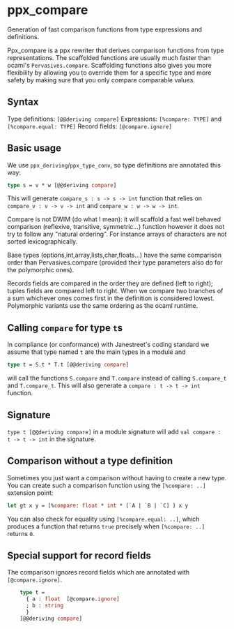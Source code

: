 ppx_compare
===========

Generation of fast comparison functions from type expressions and definitions.

Ppx_compare is a ppx rewriter that derives comparison functions from type
representations. The scaffolded functions are usually much faster than ocaml's
`Pervasives.compare`. Scaffolding functions also gives you more flexibility by allowing
you to override them for a specific type and more safety by making sure that you only
compare comparable values.

Syntax
-------

Type definitions: `[@@deriving compare]`
Expressions: `[%compare: TYPE]` and `[%compare.equal: TYPE]`
Record fields: `[@compare.ignore]`

Basic usage
-----

We use `ppx_deriving`/`ppx_type_conv`, so type definitions are annotated this way:

```ocaml
type s = v * w [@@deriving compare]
```

This will generate `compare_s : s -> s -> int` function that relies on
`compare_v : v -> v -> int` and `compare_w : w -> w -> int`.

Compare is not DWIM (do what I mean): it will scaffold a fast well behaved comparison
(reflexive, transitive, symmetric...) function however it does not try to follow any
"natural ordering". For instance arrays of characters are not sorted lexicographically.

Base types (options,int,array,lists,char,floats...) have the same comparison order than
Pervasives.compare (provided their type parameters also do for the polymorphic ones).

Records fields are compared in the order they are defined (left to right); tuples fields
are compared left to right. When we compare two branches of a sum whichever ones comes
first in the definition is considered lowest. Polymorphic variants use the same ordering
as the ocaml runtime.


Calling `compare` for type `t`s
-------------------------------

In compliance (or conformance) with Janestreet's coding standard we assume that
type named `t` are the main types in a module and

```ocaml
type t = S.t * T.t [@@deriving compare]
```

will call the functions `S.compare` and `T.compare` instead of calling `S.compare_t` and
`T.compare_t`. This will also generate a `compare : t -> t -> int` function.


Signature
---------

`type t [@@deriving compare]` in a module signature will add `val compare : t -> t -> int`
in the signature.


Comparison without a type definition
------------------------------------

Sometimes you just want a comparison without having to create a new type. You can create
such a comparison function using the `[%compare: ..]` extension point:

```ocaml
let gt x y = [%compare: float * int * [`A | `B | `C] ] x y
```

You can also check for equality using `[%compare.equal: ..]`, which produces a function
that returns `true` precisely when `[%compare: ..]` returns `0`.

Special support for record fields
----------------------

The comparison ignores record fields which are annotated with `[@compare.ignore]`.

```ocaml
    type t =
      { a : float  [@compare.ignore]
      ; b : string
      }
    [@@deriving compare]
```

